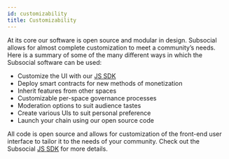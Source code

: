 ```yaml
---
id: customizability
title: Customizability
---
```


At its core our software is open source and modular in design. Subsocial allows for almost
complete customization to meet a community’s needs. Here is a summary of some of the many different ways in which the Subsocial software can be used:

- Customize the UI with our [JS SDK](https://github.com/dappforce/subsocial-js)
- Deploy smart contracts for new methods of monetization
- Inherit features from other spaces
- Customizable per-space governance processes
- Moderation options to suit audience tastes
- Create various UIs to suit personal preference
- Launch your chain using our open source code

All code is open source and allows for customization of the front-end user interface to tailor it
to the needs of your community. Check out the Subsocial [JS SDK](https://github.com/dappforce/subsocial-js) for more details.
